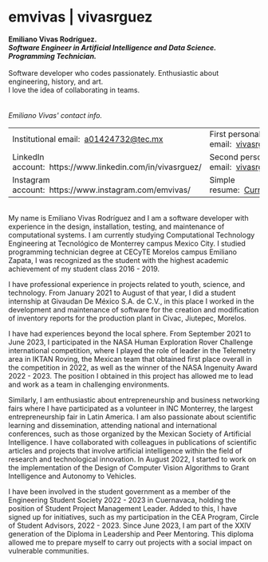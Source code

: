 # emvivas | vivasrguez
<b>Emiliano Vivas Rodríguez.</b><br>
<b><i>Software Engineer in Artificial Intelligence and Data Science.</i></b><br>
<b><i>Programming Technician.</i></b><br><br>
Software developer who codes passionately. Enthusiastic about engineering, history, and art.<br>
I love the idea of collaborating in teams.<br><br><br>
<i>Emiliano Vivas' contact info.</i>
<table>
  <tr>
    <td>
      Institutional email:&nbsp;&nbsp;<a href="mailto:a01424732@tec.mx">a01424732@tec.mx</a>
    </td>
    <td>
      First personal email:&nbsp;&nbsp;<a href="mailto:vivasrguez@outlook.com">vivasrguez@outlook.com</a>
    </td>
  </tr>
  <tr>
    <td>
      LinkedIn account:&nbsp;&nbsp;https://www.linkedin.com/in/vivasrguez/
    </td>
    <td>
      Second personal email:&nbsp;&nbsp;<a href="mailto:vivasrguez@gmail.com">vivasrguez@gmail.com</a>
    </td>
  </tr>
  <tr>
    <td>
      Instagram account:&nbsp;&nbsp;https://www.instagram.com/emvivas/
    </td>
    <td>
      Simple resume:&nbsp;&nbsp;<a href="https://github.com/vivasrguez/vivasrguez/files/12206017/CurriculumVitae.pdf" target="_blank">CurriculumVitae.pdf</a>
    </td>
  </tr>
</table>
<br>
My name is Emiliano Vivas Rodríguez and I am a software developer with experience in the design, installation, testing, and maintenance of computational systems. I am currently studying Computational Technology Engineering at Tecnológico de Monterrey campus Mexico City. I studied programming technician degree at CECyTE Morelos campus Emiliano Zapata, I was recognized as the student with the highest academic achievement of my student class 2016 - 2019.

I have professional experience in projects related to youth, science, and technology. From January 2021 to August of that year, I did a student internship at Givaudan De México S.A. de C.V., in this place I worked in the development and maintenance of software for the creation and modification of inventory reports for the production plant in Civac, Jiutepec, Morelos.

I have had experiences beyond the local sphere. From September 2021 to June 2023, I participated in the NASA Human Exploration Rover Challenge international competition, where I played the role of leader in the Telemetry area in IKTAN Roving, the Mexican team that obtained first place overall in the competition in 2022, as well as the winner of the NASA Ingenuity Award 2022 - 2023. The position I obtained in this project has allowed me to lead and work as a team in challenging environments.

Similarly, I am enthusiastic about entrepreneurship and business networking fairs where I have participated as a volunteer in INC Monterrey, the largest entrepreneurship fair in Latin America. I am also passionate about scientific learning and dissemination, attending national and international conferences, such as those organized by the Mexican Society of Artificial Intelligence. I have collaborated with colleagues in publications of scientific articles and projects that involve artificial intelligence within the field of research and technological innovation. In August 2022, I started to work on the implementation of the Design of Computer Vision Algorithms to Grant Intelligence and Autonomy to Vehicles.

I have been involved in the student government as a member of the Engineering Student Society 2022 - 2023 in Cuernavaca, holding the position of Student Project Management Leader. Added to this, I have signed up for initiatives, such as my participation in the CEA Program, Circle of Student Advisors, 2022 - 2023. Since June 2023, I am part of the XXIV generation of the Diploma in Leadership and Peer Mentoring. This diploma allowed me to prepare myself to carry out projects with a social impact on vulnerable communities.
